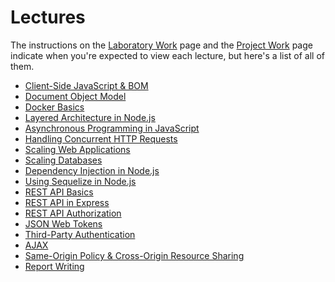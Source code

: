 <SetTitle title="Web Development - Advanced Concepts 2021" />

# Lectures
The instructions on the [Laboratory Work](laboratory-work/) page and the [Project Work](project-work/) page indicate when you're expected to view each lecture, but here's a list of all of them.

* [Client-Side JavaScript & BOM](../../lectures/client-side-javascript-and-bom/)
* [Document Object Model](../../lectures/document-object-model/)
* [Docker Basics](../../lectures/docker-basics/)
* [Layered Architecture in Node.js](../../lectures/layered-architecture-in-node-js/)
* [Asynchronous Programming in JavaScript](../../lectures/asynchronous-programming-in-js/)
* [Handling Concurrent HTTP Requests](../../lectures/handling-concurrent-http-requests/)
* [Scaling Web Applications](../../lectures/scaling-web-applications/)
* [Scaling Databases](../../lectures/scaling-databases/)
* [Dependency Injection in Node.js](../../lectures/dependency-injection-in-node-js/)
* [Using Sequelize in Node.js](../../lectures/using-sequelize-in-node-js/)
* [REST API Basics](../../lectures/rest-api-basics/)
* [REST API in Express](../../lectures/rest-api-in-express/)
* [REST API Authorization](../../lectures/rest-api-authorization/)
* [JSON Web Tokens](../../lectures/json-web-tokens/)
* [Third-Party Authentication](../../lectures/third-party-authentication/)
* [AJAX](../../lectures/ajax/)
* [Same-Origin Policy & Cross-Origin Resource Sharing](../../lectures/sop-and-cors/)
* [Report Writing](../../lectures/report-writing/)